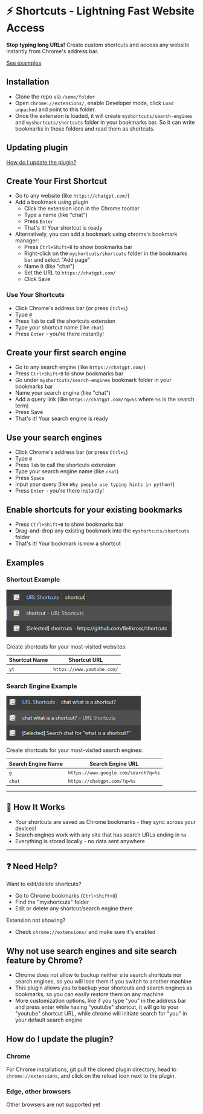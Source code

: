 # ⚡ Shortcuts - Lightning Fast Website Access

**Stop typing long URLs!** Create custom shortcuts and access any website instantly from Chrome's address bar.

[See examples](#examples)

## Installation

- Clone the repo via `/some/folder`
- Open `chrome://extensions/`, enable Developer mode, click `Load unpacked` and point to this folder.
- Once the extension is loaded, it will create `myshortcuts/search-engines` and `myshortcuts/shortcuts` folder in your bookmarks bar. So it can write bookmarks in those folders and read them as shortcuts.

## Updating plugin

[How do I update the plugin?](#how-do-i-update-the-plugin)

## Create Your First Shortcut

- Go to any website (like `https://chatgpt.com/`)
- Add a bookmark using plugin
  - Click the extension icon in the Chrome toolbar
  - Type a name (like "chat")
  - Press `Enter`
  - That's it! Your shortcut is ready
- Alternatively, you can add a bookmark using chrome's bookmark manager:
  - Press `Ctrl+Shift+B` to show bookmarks bar
  - Right-click on the `myshortcuts/shortcuts` folder in the bookmarks bar and select "Add page"
  - Name it (like "chat")
  - Set the URL to `https://chatgpt.com/`
  - Click Save

### Use Your Shortcuts

- Click Chrome's address bar (or press `Ctrl+L`)
- Type `@`
- Press `Tab` to call the shortcuts extension
- Type your shortcut name (like `chat`)
- Press `Enter` - you're there instantly!

## Create your first search engine

- Go to any search engine (like `https://chatgpt.com/`)
- Press `Ctrl+Shift+B` to show bookmarks bar
- Go under `myshortcuts/search-engines` bookmark folder in your bookmarks bar
- Name your search engine (like "chat")
- Add a query link (like `https://chatgpt.com/?q=%s` where `%s` is the search term)
- Press Save
- That's it! Your search engine is ready

## Use your search engines

- Click Chrome's address bar (or press `Ctrl+L`)
- Type `@`
- Press `Tab` to call the shortcuts extension
- Type your search engine name (like `chat`)
- Press `Space`
- Input your query (like `Why people use typing hints in python?`)
- Press `Enter` - you're there instantly!

## Enable shortcuts for your existing bookmarks

- Press `Ctrl+Shift+B` to show bookmarks bar
- Drag-and-drop any existing bookmark into the `myshortcuts/shortcuts` folder
- That's it! Your bookmark is now a shortcut

## Examples

### Shortcut Example

![shortcut](readme_pictures/shortcut.png)

Create shortcuts for your most-visited websites:

| Shortcut Name | Shortcut URL |
|-----------|--------|
| `yt` | `https://www.youtube.com/` |

### Search Engine Example

![search engine example 1](readme_pictures/searchengineexample1.png)

Create shortcuts for your most-visited search engines:

| Search Engine Name | Search Engine URL |
|-----------|--------|
| `g` | `https://www.google.com/search?q=%s` |
| `chat` | `https://chatgpt.com/?q=%s` |

---

## 🔧 How It Works

- Your shortcuts are saved as Chrome bookmarks - they sync across your devices!
- Search engines work with any site that has search URLs ending in `%s`
- Everything is stored locally - no data sent anywhere

---

## ❓ Need Help?

Want to edit/delete shortcuts?

- Go to Chrome bookmarks (`Ctrl+Shift+O`)
- Find the "myshortcuts" folder
- Edit or delete any shortcut/search engine there

Extension not showing?

- Check `chrome://extensions/` and make sure it's enabled

## Why not use search engines and site search feature by Chrome?

- Chrome does not allow to backup neither site search shortcuts nor search engines, so you will lose them if you switch to another machine
- This plugin allows you to backup your shortcuts and search engines as bookmarks, so you can easily restore them on any machine
- More customization options, like if you type "you" in the address bar and press enter while having "youtube" shortcut, it will go to your "youtube" shortcut URL, while chrome will initiate search for "you" in your default search engine

## How do I update the plugin?

### Chrome

For Chrome installations, git pull the cloned plugin directory, head to `chrome://extensions`, and click on the reload icon next to the plugin.

### Edge, other browsers

Other browsers are not supported yet
